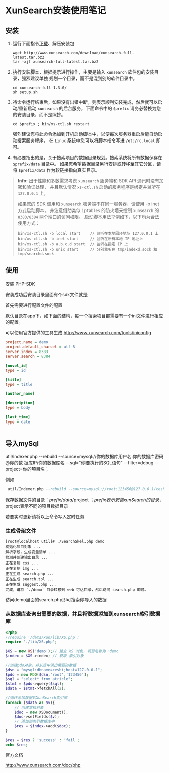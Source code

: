 # XunSearch安装使用笔记

## 安装

1. 运行下面指令[下载](http://www.xunsearch.com/download/xunsearch-full-latest.tar.gz)、解压安装包

   ```
   wget http://www.xunsearch.com/download/xunsearch-full-latest.tar.bz2
   tar -xjf xunsearch-full-latest.tar.bz2
   ```

2. 执行安装脚本，根据提示进行操作，主要是输入 `xunsearch` 软件包的安装目录，强烈建议单独 规划一个目录，而不是混到别的软件目录中。

   ```
   cd xunsearch-full-1.3.0/
   sh setup.sh
   ```

3. 待命令运行结束后，如果没有出错中断，则表示顺利安装完成，然后就可以启动/重新启动 `xunsearch` 的后台服务，下面命令中的 `$prefix` 请务必替换为您的安装目录，而不是照抄。

   ```
   cd $prefix ; bin/xs-ctl.sh restart
   ```

   强烈建议您将此命令添加到开机启动脚本中，以便每次服务器重启后能自动启动搜索服务程序， 在 `Linux` 系统中您可以将脚本指令写进 `/etc/rc.local` 即可。

4. 有必要指出的是，关于搜索项目的数据目录规划。搜索系统将所有数据保存在 `$prefix/data` 目录中。 如果您希望数据目录另行安排或转移至其它分区，请将 `$prefix/data` 作为软链接指向真实目录。

> **Info:** 出于性能和多数需求考虑 `xunsearch` 服务端和 SDK API 通讯时没有加密和验证处理， 并且默认情况 `xs-ctl.sh` 启动的服务程序是绑定并监听在 `127.0.0.1` 上。
>
> 如果您的 SDK 调用和 `xunsearch` 服务端不在同一服务器，请使用 -b inet 方式启动脚本， 并注意借助类似 `iptables` 的防火墙来控制 `xunsearch` 的 `8383/8384` 两个端口的访问权限。 启动脚本用法举例如下，以下均为合法使用方式：
>
> ```shell
> bin/xs-ctl.sh -b local start    // 监听在本地回环地址 127.0.0.1 上
> bin/xs-ctl.sh -b inet start     // 监听在所有本地 IP 地址上
> bin/xs-ctl.sh -b a.b.c.d start  // 监听在指定 IP 上
> bin/xs-ctl.sh -b unix start     // 分别监听在 tmp/indexd.sock 和 tmp/searchd.sock
> 
> ```
>
>

## 使用

安装 PHP-SDK

安装成功后安装目录里面有个sdk文件就是

首先需要进行配置文件的配置

默认目录在app下，如下面的结构，每一个搜索项目都需要有一个ini文件进行相应的配置。

可以使用官方提供的工具生成   http://www.xunsearch.com/tools/iniconfig

```ini
project.name = demo
project.default_charset = utf-8
server.index = 8383
server.search = 8384
 
[novel_id]
type = id
 
[title]
type = title
 
[author_name]
 
[description]
type = body
 
[last_time]
type = date
 

```

## 导入mySql

 util/Indexer.php --rebuild --source=mysql://你的数据库用户名:你的数据库密码@你的数
据库IP/你的数据库名 --sql="你要执行的SQL语句" --filter=debug --project=你的项目名；

例如

```sql
 util/Indexer.php --rebuild --source=mysql://root:123456@127.0.0.1/ceshi --sql="SELECT * FROM ATRICLE" --filter=debug --project=demo；
```

保存数据文件的目录：$prefix/data/$project ；$prefix表示安装xunSearch的目录，$project表示不同的项目数据目录

若要实时更新请将以上命令写入定时任务

### 生成骨架文件

```shell
[root@localhost util]# ./SearchSkel.php demo
初始化项目对象 ...
解析字段，生成变量清单 ...
检测并创建输出目录 ...
正在复制 css ...
正在复制 img ...
正在生成 search.php ...
正在生成 search.tpl ...
正在生成 suggest.php ...
完成，请将 `./demo` 目录转移到 web 可达目录，然后访问 search.php 即可。
```

访问demo里面的search.php即可搜索你导入的数据



### 从数据库查询出需要的数据，并且将数据添加到xunsearch索引数据库

```php
<?php
//require '/data/xun/lib/XS.php';
require './lib/XS.php';
 
$XS = new XS('demo');// 建立 XS 对象，项目名称为：demo
$index = $XS->index; // 获取 索引对象
 
//创建pdo对象，并从表中读出需要的数据
$dsn = "mysql:dbname=ceshi;host=127.0.0.1";
$pdo = new PDO($dsn,'root','123456');
$sql = "select* from atricle";
$stmt = $pdo->query($sql);
$data = $stmt->fetchAll(2);
 
//循环添加数据到XunSearch索引库
foreach ($data as $v){
    // 创建文档对象
    $doc = new XSDocument();
    $doc->setFields($v);
    // 添加到索引数据库中
    $res = $index->add($doc);
}
 
$res = $res ? 'success' : 'fail';
echo $res;

```



官方文档

http://www.xunsearch.com/doc/php